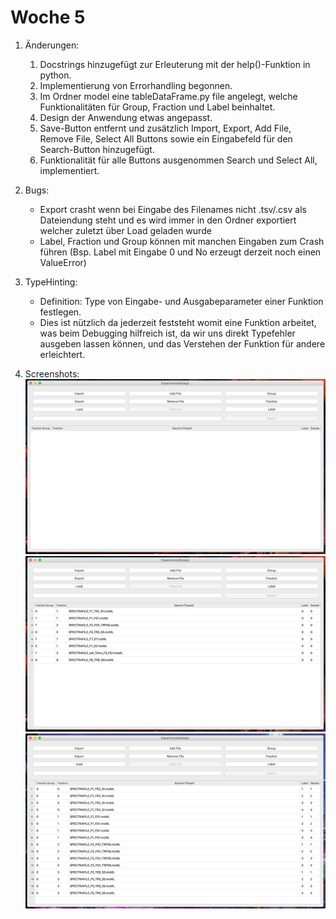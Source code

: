 # Woche 5

1. Änderungen:
   1. Docstrings hinzugefügt zur Erleuterung mit der help()-Funktion in python.
   2. Implementierung von Errorhandling begonnen.
   3. Im Ordner model eine tableDataFrame.py file angelegt, welche Funktionalitäten für Group, Fraction und Label beinhaltet.
   4. Design der Anwendung etwas angepasst.
   5. Save-Button entfernt und zusätzlich Import, Export, Add File, Remove File, Select All Buttons sowie ein Eingabefeld für den
      Search-Button hinzugefügt.
   4. Funktionalität für alle Buttons ausgenommen Search und Select All, implementiert.
   
2. Bugs:
      - Export crasht wenn bei Eingabe des Filenames nicht .tsv/.csv als Dateiendung steht und es wird immer in 
         den Ordner exportiert welcher zuletzt über Load geladen wurde
      - Label, Fraction und Group können mit manchen Eingaben zum Crash führen 
         (Bsp. Label mit Eingabe 0 und No erzeugt derzeit noch einen ValueError)

3. TypeHinting:
    - Definition: Type von Eingabe- und Ausgabeparameter einer Funktion festlegen.
    - Dies ist nützlich da jederzeit feststeht womit eine Funktion arbeitet, was beim Debugging hilfreich ist, da wir
      uns direkt Typefehler ausgeben lassen können, und das Verstehen der Funktion für andere erleichtert.

4. Screenshots:
    ![alt text](../Screenshots/normalstart.png "Initialfenster")
    ![alt text](../Screenshots/loaded.png "gefüllte Tabelle")
    ![alt text](../Screenshots/filled.png "Bearbeitete Tabelle")
